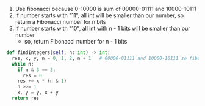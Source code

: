 1. Use fibonacci because 0-10000 is sum of 00000-01111 and 10000-10111
2. If number starts with "11", all int will be smaller than our number, so return a Fibonacci number for n bits
3. If number starts with "10", all int with n - 1 bits will be smaller than our number
    * so, return Fibonacci number for n - 1 bits

```py
def findIntegers(self, n: int) -> int:
  res, x, y, n = 0, 1, 2, n + 1   # 00000-01111 and 10000-10111 so fibonacci
  while n:
    if n & 3 == 3:
      res = 0
    res += x * (n & 1)
    n >>= 1
    x, y = y, x + y
  return res
```
